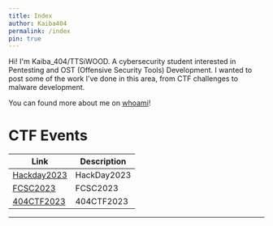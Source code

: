 ```yaml
---
title: Index
author: Kaiba404
permalink: /index
pin: true
---
```


Hi! I'm Kaiba_404/TTSiWOOD. A cybersecurity student interested in Pentesting and OST (Offensive Security Tools) Development. I wanted to post some of the work I've done in this area, from CTF challenges to malware development.

You can found more about me on [whoami](/whoami)!

<!-- ---

# Malware

| **Link**   | **Description**    |
|--------------- | --------------- |
| [Development](/categories/development) | Development of malware |
| [Triages](/categories/triage/) | Triages for different malware samples |

---

# CTF Like

| **Link**   | **Description**    |
|--------------- | --------------- |
| [pwncollege](/categories/pwncollege) | Cours from pwncollege |
| **Labs** |
| [Root Me](/categories/rootme/) | Writeups for Root Me |

--- -->


# CTF Events

| **Link**   | **Description**    |
|--------------- | --------------- |
| [Hackday2023](/CTFs/HackDay2023/HackDay2023) | HackDay2023 |
| [FCSC2023](/CTFs/FCSC2023/FCSC2023) | FCSC2023 |
| [404CTF2023](/CTFs/404CTF2023/404CTF2023) | 404CTF2023 |

---

<!-- 
# Pentesting Labs

This will be the major theme of this blog. Here we will have:

| **Link**   | **Description**    |
|--------------- | --------------- |
| **Pentesting** |
| [Hack The Box](/categories/hackthebox/) | Here are the machines writeups. I will only upload retired machines |
| [TryHackMe](/categories/tryhackme) | THM rooms | -->


